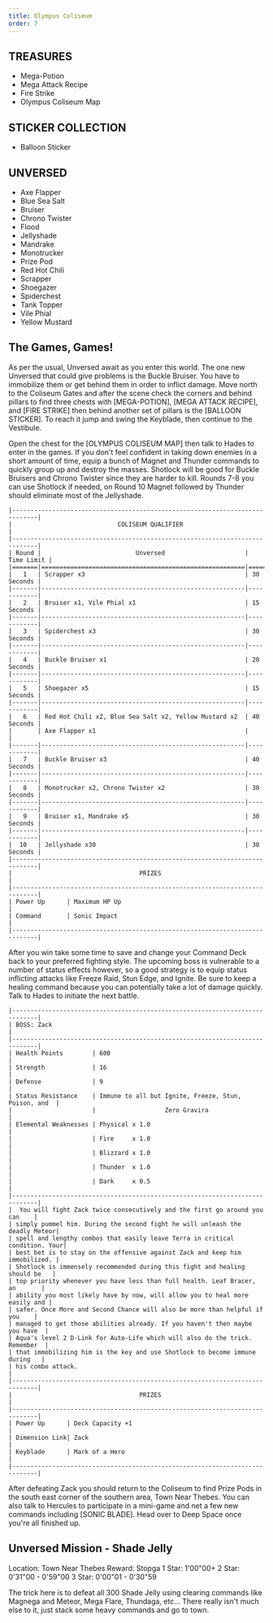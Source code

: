 ```yaml
---
title: Olympus Coliseum
order: 7
---
```



##         TREASURES ##

*  Mega-Potion
*  Mega Attack Recipe
*  Fire Strike
*  Olympus Coliseum Map

##         STICKER COLLECTION ##

*  Balloon Sticker

##         UNVERSED ##

* Axe Flapper
* Blue Sea Salt
* Bruiser
* Chrono Twister
* Flood
* Jellyshade
* Mandrake
* Monotrucker
* Prize Pod
* Red Hot Chili
* Scrapper
* Shoegazer
* Spiderchest
* Tank Topper
* Vile Phial
* Yellow Mustard

## The Games, Games! ##

As per the usual, Unversed await as you enter this world. The one new Unversed
that could give problems is the Buckle Bruiser. You have to immobilize them or
get behind them in order to inflict damage. Move north to the Coliseum Gates and
after the scene check the corners and behind pillars to find three chests with
[MEGA-POTION], [MEGA ATTACK RECIPE], and [FIRE STRIKE] then behind another set
of pillars is the [BALLOON STICKER]. To reach it jump and swing the Keyblade,
then continue to the Vestibule.

Open the chest for the [OLYMPUS COLISEUM MAP] then talk to Hades to enter in
the games. If you don't feel confident in taking down enemies in a short amount
of time, equip a bunch of Magnet and Thunder commands to quickly group up and
destroy the masses. Shotlock will be good for Buckle Bruisers and Chrono Twister
since they are harder to kill. Rounds 7-8 you can use Shotlock if needed, on
Round 10 Magnet followed by Thunder should eliminate most of the Jellyshade.
```
|-----------------------------------------------------------------------------|
|                             COLISEUM QUALIFIER                              |
|-----------------------------------------------------------------------------|
| Round |                          Unversed                      | Time Limit |
|=======|========================================================|============|
|   1   | Scrapper x3                                            | 30 Seconds |
|-------|--------------------------------------------------------|------------|
|   2   | Bruiser x1, Vile Phial x1                              | 15 Seconds |
|-------|--------------------------------------------------------|------------|
|   3   | Spiderchest x3                                         | 30 Seconds |
|-------|--------------------------------------------------------|------------|
|   4   | Buckle Bruiser x1                                      | 20 Seconds |
|-------|--------------------------------------------------------|------------|
|   5   | Shoegazer x5                                           | 15 Seconds |
|-------|--------------------------------------------------------|------------|
|   6   | Red Hot Chili x2, Blue Sea Salt x2, Yellow Mustard x2  | 40 Seconds |
|       | Axe Flapper x1                                         |            |
|-------|--------------------------------------------------------|------------|
|   7   | Buckle Bruiser x3                                      | 40 Seconds |
|-------|--------------------------------------------------------|------------|
|   8   | Monotrucker x2, Chrono Twister x2                      | 30 Seconds |
|-------|--------------------------------------------------------|------------|
|   9   | Bruiser x1, Mandrake x5                                | 30 Seconds |
|-------|--------------------------------------------------------|------------|
|  10   | Jellyshade x30                                         | 30 Seconds |
|-----------------------------------------------------------------------------|
|                                   PRIZES                                    |
|-----------------------------------------------------------------------------|
| Power Up      | Maximum HP Up                                               |
| Command       | Sonic Impact                                                |
|-----------------------------------------------------------------------------|
```

After you win take some time to save and change your Command Deck back to your
preferred fighting style. The upcoming boss is vulnerable to a number of status
effects however, so a good strategy is to equip status inflicting attacks like
Freeze Raid, Stun Edge, and Ignite. Be sure to keep a healing command because
you can potentially take a lot of damage quickly. Talk to Hades to initiate the
next battle.

```
|-----------------------------------------------------------------------------|
| BOSS: Zack                                                                  |
|-----------------------------------------------------------------------------|
| Health Points        | 600                                                  |
| Strength             | 16                                                   |
| Defense              | 9                                                    |
| Status Resistance    | Immune to all but Ignite, Freeze, Stun, Poison, and  |
|                      |                   Zero Gravira                       |
| Elemental Weaknesses | Physical x 1.0                                       |
|                      | Fire     x 1.0                                       |
|                      | Blizzard x 1.0                                       |
|                      | Thunder  x 1.0                                       |
|                      | Dark     x 0.5                                       |
|-----------------------------------------------------------------------------|
|  You will fight Zack twice consecutively and the first go around you can    |
| simply pummel him. During the second fight he will unleash the deadly Meteor|
| spell and lengthy combos that easily leave Terra in critical condition. Your|
| best bet is to stay on the offensive against Zack and keep him immobilized. |
| Shotlock is immensely recommended during this fight and healing should be   |
| top priority whenever you have less than full health. Leaf Bracer, an       |
| ability you most likely have by now, will allow you to heal more easily and |
| safer. Once More and Second Chance will also be more than helpful if you    |
| managed to get those abilities already. If you haven't then maybe you have  |
| Aqua's level 2 D-Link for Auto-Life which will also do the trick. Remember  |
| that immobilizing him is the key and use Shotlock to become immune during   |
| his combo attack.                                                           |
|-----------------------------------------------------------------------------|
|                                   PRIZES                                    |
|-----------------------------------------------------------------------------|
| Power Up      | Deck Capacity +1                                            |
| Dimension Link| Zack                                                        |
| Keyblade      | Mark of a Hero                                              |
|-----------------------------------------------------------------------------|
```
After defeating Zack you should return to the Coliseum to find Prize Pods in
the south east corner of the southern area, Town Near Thebes. You can also talk
to Hercules to participate in a mini-game and net a few new commands including
[SONIC BLADE]. Head over to Deep Space once you're all finished up.

## Unversed Mission - Shade Jelly ##

Location: Town Near Thebes
Reward: Stopga
1 Star: 1'00"00+
2 Star: 0'31"00 - 0'59"00
3 Star: 0'00"01 - 0'30"59

The trick here is to defeat all 300 Shade Jelly using clearing commands like
Magnega and Meteor, Mega Flare, Thundaga, etc... There really isn't much else to
it, just stack some heavy commands and go to town.


